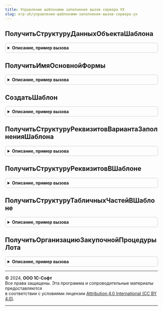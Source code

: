 ```yaml
---
title: Управление шаблонами заполнения вызов сервера УХ
slug: erp-uh/управление-шаблонами-заполнения-вызов-сервера-ух
---
```



## ПолучитьСтруктуруДанныхОбъектаШаблона
<details style="margin: 1em 0; padding: 0.5em; border: 1px solid #ccc; border-radius: 6px;">

<summary style="font-weight: bold; cursor: pointer;">Описание, пример вызова</summary>

```bsl
// Модуль предназначен для реализации фукнциональности механизма шаблонов
// заполнения контексте вызова сервера.
////////////////////////////////////////////////////////////////////////////////

// Серверная обертка функции СтруктураДанныхОбъектаШаблонаПоСсылке модуля УправлениеШаблонамиЗаполненияУХ.
Функция ПолучитьСтруктуруДанныхОбъектаШаблона(ОбъектШаблонаВход) Экспорт
```

Пример вызова
```bsl
Результат = УправлениеШаблонамиЗаполненияВызовСервераУХ.ПолучитьСтруктуруДанныхОбъектаШаблона(ОбъектШаблонаВход) 
```
</details>

## ПолучитьИмяОсновнойФормы
<details style="margin: 1em 0; padding: 0.5em; border: 1px solid #ccc; border-radius: 6px;">

<summary style="font-weight: bold; cursor: pointer;">Описание, пример вызова</summary>

```bsl

// Серверная обертка функции ПолучитьИмяОсновнойФормы модуля УправлениеШаблонамиЗаполненияУХ.
Функция ПолучитьИмяОсновнойФормы(ЭталонныйЭлементВход) Экспорт
```

Пример вызова
```bsl
Результат = УправлениеШаблонамиЗаполненияВызовСервераУХ.ПолучитьИмяОсновнойФормы(ЭталонныйЭлементВход) 
```
</details>

## СоздатьШаблон
<details style="margin: 1em 0; padding: 0.5em; border: 1px solid #ccc; border-radius: 6px;">

<summary style="font-weight: bold; cursor: pointer;">Описание, пример вызова</summary>

```bsl

// Создаёт новый шаблон заполнения по объекту ОбъектРодительВход с реквизитами
// СписокРеквизитовВход и табличными частями СписокТабличныхЧастейВход.
Функция СоздатьШаблон(ОбъектРодительВход, СписокРеквизитовВход, СписокТабличныхЧастейВход, НаименованиеШаблонаВход = "", АналитикаОтбораВход = Неопределено, ВариантЗаполненияВход = Неопределено) Экспорт
```

Пример вызова
```bsl
Результат = УправлениеШаблонамиЗаполненияВызовСервераУХ.СоздатьШаблон(ОбъектРодительВход, СписокРеквизитовВход, СписокТабличныхЧастейВход, НаименованиеШаблонаВход, АналитикаОтбораВход, ВариантЗаполненияВход);
```
</details>

## ПолучитьСтруктуруРеквизитовВариантаЗаполненияШаблона
<details style="margin: 1em 0; padding: 0.5em; border: 1px solid #ccc; border-radius: 6px;">

<summary style="font-weight: bold; cursor: pointer;">Описание, пример вызова</summary>

```bsl

// По варианту заполнения шаблона ВариантЗаполненияВход возвращает структуру,
// содержащую СписокРеквизитовДляПереноса и СписокТабличныхЧастейДляПереноса.
Функция ПолучитьСтруктуруРеквизитовВариантаЗаполненияШаблона(ВариантЗаполненияВход) Экспорт
```

Пример вызова
```bsl
Результат = УправлениеШаблонамиЗаполненияВызовСервераУХ.ПолучитьСтруктуруРеквизитовВариантаЗаполненияШаблона(ВариантЗаполненияВход) 
```
</details>

## ПолучитьСтруктуруРеквизитовВШаблоне
<details style="margin: 1em 0; padding: 0.5em; border: 1px solid #ccc; border-radius: 6px;">

<summary style="font-weight: bold; cursor: pointer;">Описание, пример вызова</summary>

```bsl

// Возвращает структуру, в которой ключи - наименование ревизита для заполнения
// из шаблона, а значения - значения соответственных реквизитов.
Функция ПолучитьСтруктуруРеквизитовВШаблоне(ШаблонВход) Экспорт
```

Пример вызова
```bsl
Результат = УправлениеШаблонамиЗаполненияВызовСервераУХ.ПолучитьСтруктуруРеквизитовВШаблоне(ШаблонВход) 
```
</details>

## ПолучитьСтруктуруТабличныхЧастейВШаблоне
<details style="margin: 1em 0; padding: 0.5em; border: 1px solid #ccc; border-radius: 6px;">

<summary style="font-weight: bold; cursor: pointer;">Описание, пример вызова</summary>

```bsl

// Возвращает структуру с табличными частями и шаблона заполнения ШаблонВход,
// упакованные в виде массивов структур.
Функция ПолучитьСтруктуруТабличныхЧастейВШаблоне(ШаблонВход) Экспорт
```

Пример вызова
```bsl
Результат = УправлениеШаблонамиЗаполненияВызовСервераУХ.ПолучитьСтруктуруТабличныхЧастейВШаблоне(ШаблонВход) 
```
</details>

## ПолучитьОрганизациюЗакупочнойПроцедурыЛота
<details style="margin: 1em 0; padding: 0.5em; border: 1px solid #ccc; border-radius: 6px;">

<summary style="font-weight: bold; cursor: pointer;">Описание, пример вызова</summary>

```bsl

// Возвращает организацию для заключения договора закупочной процедуры,
// к которой привязан лот ЛотВход.
Функция ПолучитьОрганизациюЗакупочнойПроцедурыЛота(ЛотВход) Экспорт
```

Пример вызова
```bsl
Результат = УправлениеШаблонамиЗаполненияВызовСервераУХ.ПолучитьОрганизациюЗакупочнойПроцедурыЛота(ЛотВход) 
```
</details>

---

© 2024, **ООО 1С-Софт**  
Все права защищены. Эта программа и сопроводительные материалы предоставляются  
в соответствии с условиями лицензии [Attribution 4.0 International (CC BY 4.0)](https://creativecommons.org/licenses/by/4.0/legalcode).

---
